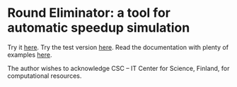 # Round Eliminator: a tool for automatic speedup simulation

Try it [here](http://ac.informatik.uni-freiburg.de/olivetti/round-eliminator/).
Try the test version [here](http://ac.informatik.uni-freiburg.de/olivetti/round-eliminator-test/).
Read the documentation with plenty of examples [here](http://ac.informatik.uni-freiburg.de/olivetti/files/roundeliminatortutorial.pdf).

The author wishes to acknowledge CSC – IT Center for Science, Finland, for computational resources.